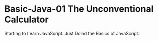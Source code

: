 # Basic-Java-01 The Unconventional Calculator
Starting to Learn JavaScript.
Just Doind the Basics of JavaScript.
